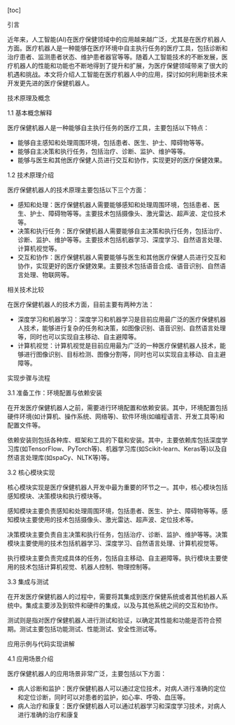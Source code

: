 
[toc]                    
                
                
引言

近年来，人工智能(AI)在医疗保健领域中的应用越来越广泛，尤其是在医疗机器人方面。医疗机器人是一种能够在医疗环境中自主执行任务的医疗工具，包括诊断和治疗患者、监测患者状态、维护患者器官等等。随着人工智能技术的不断发展，医疗机器人的性能和功能也不断地得到了提升和扩展，为医疗保健领域带来了很大的机遇和挑战。本文将介绍人工智能在医疗机器人中的应用，探讨如何利用新技术来开发更先进的医疗保健机器人。

技术原理及概念

1.1 基本概念解释

医疗保健机器人是一种能够自主执行任务的医疗工具，主要包括以下特点：

- 能够自主感知和处理周围环境，包括患者、医生、护士、障碍物等等。
- 能够自主决策和执行任务，包括治疗、诊断、监护、维护等等。
- 能够与医生和其他医疗保健人员进行交互和协作，实现更好的医疗保健效果。

1.2 技术原理介绍

医疗保健机器人的技术原理主要包括以下三个方面：

- 感知和处理：医疗保健机器人需要能够感知和处理周围环境，包括患者、医生、护士、障碍物等等。主要技术包括摄像头、激光雷达、超声波、定位技术等。
- 决策和执行任务：医疗保健机器人需要能够自主决策和执行任务，包括治疗、诊断、监护、维护等等。主要技术包括机器学习、深度学习、自然语言处理、计算机视觉等。
- 交互和协作：医疗保健机器人需要能够与医生和其他医疗保健人员进行交互和协作，实现更好的医疗保健效果。主要技术包括语音合成、语音识别、自然语言处理、物联网等。

相关技术比较

在医疗保健机器人的技术方面，目前主要有两种方法：

- 深度学习和机器学习：深度学习和机器学习是目前应用最广泛的医疗保健机器人技术，能够进行复杂的任务和决策，如图像识别、语音识别、自然语言处理等，同时也可以实现自主移动、自主避障等。
- 计算机视觉：计算机视觉是目前应用最为广泛的一种医疗保健机器人技术，能够进行图像识别、目标检测、图像分割等，同时也可以实现自主移动、自主避障等。

实现步骤与流程

3.1 准备工作：环境配置与依赖安装

在开发医疗保健机器人之前，需要进行环境配置和依赖安装。其中，环境配置包括硬件环境(如计算机、操作系统、网络等)、软件环境(如编程语言、开发工具等)和配置文件等。

依赖安装则包括各种库、框架和工具的下载和安装。其中，主要依赖库包括深度学习库(如TensorFlow、PyTorch等)、机器学习库(如Scikit-learn、Keras等)以及自然语言处理库(如spaCy、NLTK等)等。

3.2 核心模块实现

核心模块实现是医疗保健机器人开发中最为重要的环节之一。其中，核心模块包括感知模块、决策模块和执行模块等。

感知模块主要负责感知和处理周围环境，包括患者、医生、护士、障碍物等等。感知模块主要使用的技术包括摄像头、激光雷达、超声波、定位技术等。

决策模块主要负责自主决策和执行任务，包括治疗、诊断、监护、维护等等。决策模块主要使用的技术包括机器学习、深度学习、自然语言处理、计算机视觉等。

执行模块主要负责完成具体的任务，包括自主移动、自主避障等。执行模块主要使用的技术包括计算机视觉、机器人控制、物理控制等。

3.3 集成与测试

在开发医疗保健机器人的过程中，需要将其集成到医疗保健系统或者其他机器人系统中。集成主要涉及到软件和硬件的集成，以及与其他系统之间的交互和协作。

测试则是指对医疗保健机器人进行测试和验证，以确定其性能和功能是否符合预期。测试主要包括功能测试、性能测试、安全性测试等。

应用示例与代码实现讲解

4.1 应用场景介绍

医疗保健机器人的应用场景非常广泛，主要包括以下方面：

- 病人诊断和监护：医疗保健机器人可以通过定位技术，对病人进行准确的定位和定位诊断，同时可以对患者的监护，如心率、呼吸、血压等。
- 病人治疗和康复：医疗保健机器人可以通过机器学习和深度学习技术，对病人进行准确的治疗和康复


